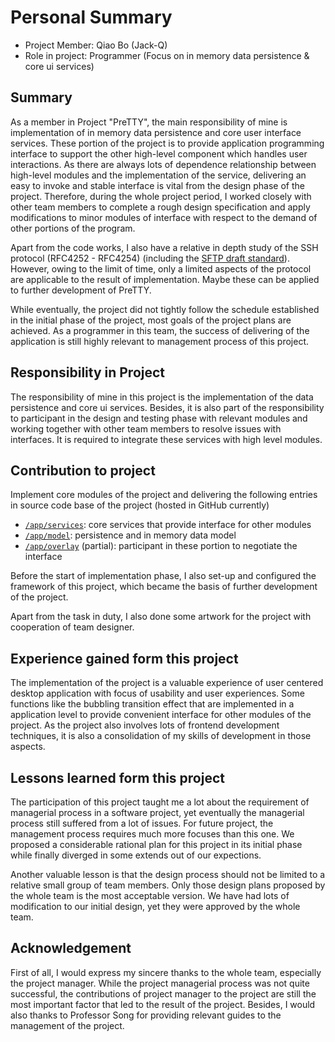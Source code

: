 Personal Summary
================

* Project Member: Qiao Bo (Jack-Q)
* Role in project: Programmer (Focus on in memory data persistence & core ui services)

## Summary
   
  As a member in Project "PreTTY", the main responsibility of mine is implementation of 
  in memory data persistence and core user interface services. These portion of the project 
  is to provide application programming interface to support the other high-level component 
  which handles user interactions. As there are always lots of dependence relationship 
  between high-level modules and the implementation of the service, delivering an easy to invoke 
  and stable interface is vital from the design phase of the project. Therefore, 
  during the whole project period, I worked closely with other team members to 
  complete a rough design specification and apply modifications to minor modules of interface
  with respect to the demand of other portions of the program.

  Apart from the code works, I also have a relative in depth study of the SSH protocol (RFC4252 - RFC4254)
  (including the [SFTP draft standard](https://tools.ietf.org/html/draft-ietf-secsh-filexfer-13)). 
  However, owing to the limit of time, only a limited aspects of the protocol are applicable to 
  the result of implementation. Maybe these can be applied to further development of PreTTY.

  While eventually, the project did not tightly follow the schedule established
  in the initial phase of the project, most goals of the project plans are achieved.
  As a programmer in this team, the success of delivering of the application is 
  still highly relevant to management process of this project.

## Responsibility in Project

  The responsibility of mine in this project is the implementation of the data 
  persistence and core ui services. Besides, it is also part of the responsibility
  to participant in the design and testing phase with relevant modules and working 
  together with other team members to resolve issues with interfaces. 
  It is required to integrate these services with high level modules.


## Contribution to project

  Implement core modules of the project and delivering the following entries in 
  source code base of the project (hosted in GitHub currently)
  
  
  - [`/app/services`](https://github.com/Jack-Q/PreTTY/tree/master/app/overlay): core services that provide interface for other modules
  - [`/app/model`](https://github.com/Jack-Q/PreTTY/tree/master/app/model): persistence and in memory data model
  - [`/app/overlay`](https://github.com/Jack-Q/PreTTY/tree/master/app/overlay) (partial): participant in these portion to negotiate the interface

  Before the start of implementation phase, I also set-up and configured the
   framework of this project, which became the basis of further development of the project.

  Apart from the task in duty, I also done some artwork for the project with cooperation 
  of team designer. 



## Experience gained form this project

  The implementation of the project is a valuable experience of user centered 
  desktop application with focus of usability and user experiences. 
  Some functions like the bubbling transition effect that are implemented in a 
  application level to provide convenient interface for other modules of the project.
  As the project also involves lots of frontend development techniques, it is 
  also a consolidation of my skills of development in those aspects.



## Lessons learned form this project

  The participation of this project taught me a lot about the requirement of 
  managerial process in a software project, yet eventually the managerial 
  process still suffered from a lot of issues. For future project, the management process requires 
  much more focuses than this one. We proposed a considerable rational plan for 
  this project in its initial phase while finally diverged in some extends out of our expections.

  Another valuable lesson is that the design process should not be limited to 
  a relative small group of team members. Only those design plans proposed by 
  the whole team is the most acceptable version. We have had lots of modification to
  our initial design, yet they were approved by the whole team.


##  Acknowledgement

  First of all, I would express my sincere thanks to the whole team, especially the project manager.
  While the project managerial process was not quite successful, the contributions of 
  project manager to the project are still the most important factor that 
  led to the result of the project. Besides, I would also thanks to
  Professor Song for providing relevant guides to the management of the project.

